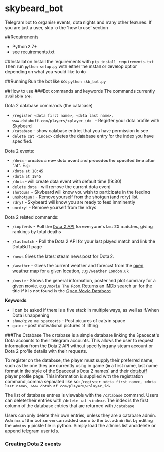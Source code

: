 # skybeard_bot
Telegram bot to organise events, dota nights and many other features.
If you are just a user, skip to the 'how to use' section

##Requirements
- Python 2.7+
- see requirements.txt

##Installation
Install the requirements with `pip install requirements.txt`
Then run `python setup.py` with either the install or develop option depending on what you would like to do

##Running
Run the bot like so:
```python skb_bot.py```

##How to use
###Bot commands and keywords
The commands currently available are:

Dota 2 database commands (the catabase)
* `/register <dota first name>, <dota last name>, www.dotabuff.com/players/<player_id> ` - Register your dota profile with Skybeard
* `/catabase` - show catabase entries that you have permission to see
* `delete cat <index>` deletes the database entry for the index you have specified.

Dota 2 events:
* `/dota` - creates a new dota event and precedes the specifed time after "at". E.g:
 * `/dota at 18:45`
 * `/dota at 1845`
 * `/dota` - will create dota event with default time (19:30)
* `delete dota` - will remove the current dota event
* `shotgun!` - Skybeard will know you wish to participate in the feeding
* `unshotgun!` - Remove yourself from the shotgun (and rdry) list.
* `rdry!` - Skybeard will know you are ready to feed imminently
* `unrdry!` - Remove yourself from the rdrys

Dota 2 related commands:
* `/topfeeds` - Poll the [Dota 2 API](http://dev.dota2.com/showthread.php?t=47115) for everyone's last 25 matches, giving rankings by total deaths
* `/lastmatch` - Poll the Dota 2 API for your last played match and link the DotaBuff page
* `/news` Gives the latest steam news post for Dota 2.    

* `/weather` - Gives the current weather and forecast from the [open weather map](http://openweathermap.org/) for a given location, e.g `/weather London,uk`
* `/movie` - Shows the general information, poster and plot summary for a given movie. e.g `/movie The Room`. Returns an [IMDb](http://www.imdb.com) search url for the title if it is not found in the [Open Movie Database](http://www.omdbapi.com/)

**Keywords**:
* I can be asked if there is a five stack in multiple ways, as well as if/when Dota is happening
* `show/give me spacecats` - Post pictures of cats in space
*  `gainz` - post motivational pictures of lifting
    
###The Catabase
The catabase is a simple database linking the Spacecat's Dota accounts to their telegram accounts. This allows the user to request information from the Dota 2 API without specifying any steam account or Dota 2 profile details with their requests.

To register on the database, the player must supply their preferred name, such as the one they are currently using in game (in a first name, last name format in the style of the Spacecat's Dota 2 names) and their [dotabuff](http://www.dotabuff.com) player profile page. This information is supplied with the registration command, comma separated like so:
```/register <dota first name>, <dota last name>, www.dotabuff.com/players/<player_id> ```

The list of database entries is viewable with the `/catabase` command. Users can delete their entries with `/delete cat <index>`.
The index is the first column of the database entries that are returned with `/catabase`

Users can only delete their own entries, unless they are a catabase admin. Admins of the bot server can added users to the bot admin list by editing the `admins.p` pickle file in python. Simply load the admins list and delete or append telegram user id's.

### Creating Dota 2 events


    
  





